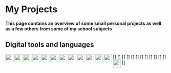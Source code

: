 # My Projects 
**This page contains an overview of some small personal projects as well as a few others from some of my school subjects**

## Digital tools and languages 
[<img align="left" width="25px" src="https://user-images.githubusercontent.com/44602947/107549616-51856b80-6bd0-11eb-9585-5e095e3ce51f.png">]
[<img align="left" width="25px" src="https://user-images.githubusercontent.com/44602947/107549672-67932c00-6bd0-11eb-937c-86850cdc9928.png">]
[<img align="left" width="25px" src="https://user-images.githubusercontent.com/44602947/107549083-b096b080-6bcf-11eb-906e-77e8b9b0f6f7.png">]
[<img align="left" width="25px" src="https://user-images.githubusercontent.com/44602947/107545164-44b24900-6bcb-11eb-8c53-937c385e9c20.png">]
[<img align="left" width="25px" src="https://user-images.githubusercontent.com/44602947/107549772-80034680-6bd0-11eb-9082-1641a45f47ba.png">]
[<img align="left" width="25px" src="https://user-images.githubusercontent.com/44602947/107550368-4121c080-6bd1-11eb-8d62-757be32ffb96.jpg">]
[<img align="left" width="25px" src="https://user-images.githubusercontent.com/44602947/107548479-028b0680-6bcf-11eb-8928-d4a65ad74ac0.png">]
[<img align="left" width="25px" src="https://boffincoders.com/wp-content/uploads/2021/05/jquery-icon-png-27.gif">]
[<img align="left" width="25px" src="https://www.google.com/search?q=bootstrap&sxsrf=AOaemvJetNaGOICva870jme54KLN9l983g:1630164482587&source=lnms&tbm=isch&sa=X&ved=2ahUKEwjZi6P3g9TyAhUGSvEDHYnZBwQQ_AUoAXoECAEQAw&biw=1536&bih=722#imgrc=hKcHVQLUTCrMDM">]
[<img align="left" width="25px" src="https://www.google.com/search?q=tableu&tbm=isch&ved=2ahUKEwiSlIT5g9TyAhW25LsIHaaCAfEQ2-cCegQIABAA&oq=tableu&gs_lcp=CgNpbWcQAzIECAAQEzIECAAQEzIECAAQEzIECAAQEzIECAAQEzIECAAQEzIECAAQEzIECAAQEzIECAAQEzIECAAQEzoKCCMQ7wMQ6gIQJzoHCCMQ7wMQJzoICAAQsQMQgwE6CAgAEIAEELEDOgUIABCABDoLCAAQgAQQsQMQgwE6BAgAEAM6BAgAEENQvvUBWJmFAmDJhwJoAXAAeACAAVmIAeYDkgEBNpgBAKABAaoBC2d3cy13aXotaW1nsAEKwAEB&sclient=img&ei=BlYqYZL5D7bJ7_UPpoWGiA8&bih=722&biw=1536#imgrc=eN8GKunfPHGqWM">]
[<img align="left" width="25px" src="">]
[<img align="left" width="25px" src="">]
[<img align="left" width="25px" src="">]
<!--
**WSAxel/WSAxel** is a ✨ _special_ ✨ repository because its `README.md` (this file) appears on your GitHub profile.

Here are some ideas to get you started:

- 🔭 I’m currently working on ...
- 🌱 I’m currently learning ...
- 👯 I’m looking to collaborate on ...
- 🤔 I’m looking for help with ...
- 💬 Ask me about ...
- 📫 How to reach me: ...
- 😄 Pronouns: ...
- ⚡ Fun fact: ...
-->
